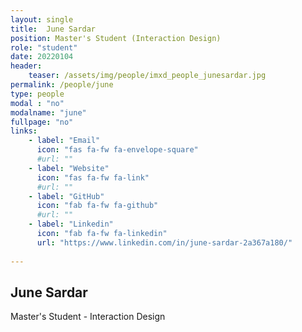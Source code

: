 ```yaml
---
layout: single
title:  June Sardar
position: Master's Student (Interaction Design)
role: "student"
date: 20220104
header:
    teaser: /assets/img/people/imxd_people_junesardar.jpg
permalink: /people/june
type: people
modal : "no"
modalname: "june"
fullpage: "no"
links:
    - label: "Email"
      icon: "fas fa-fw fa-envelope-square"
      #url: ""
    - label: "Website"
      icon: "fas fa-fw fa-link"
      #url: ""
    - label: "GitHub"
      icon: "fab fa-fw fa-github"
      #url: ""
    - label: "Linkedin"
      icon: "fab fa-fw fa-linkedin"
      url: "https://www.linkedin.com/in/june-sardar-2a367a180/"
      
---
```


## June Sardar
Master's Student - Interaction Design

